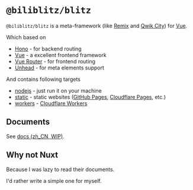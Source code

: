 # `@biliblitz/blitz`

`@biliblitz/blitz` is a meta-framework (like [Remix][remix] and [Qwik City][qwik]) for [Vue][vue].

Which based on

- [Hono][hono] - for backend routing
- [Vue][vue] - a excellent frontend framework
- [Vue Router][vue-router] - for frontend routing
- [Unhead][unhead] - for meta elements support

And contains following targets

- [nodejs][docs-nodejs] - just run it on your machine
- [static][docs-static] - static websites ([GitHub Pages][github-pages], [Cloudflare Pages][cloudflare-pages], etc.)
- [workers][docs-workers] - [Cloudflare Workers][cloudflare-workers]

## Documents

See [docs (zh_CN, WIP)][docs].

## Why not Nuxt

Because I was lazy to read their documents.

I'd rather write a simple one for myself.

[vue]: https://vuejs.org/
[hono]: https://hono.dev/
[docs]: ./docs/index.md
[qwik]: https://qwik.dev/
[remix]: https://remix.run/
[unhead]: https://unhead.unjs.io/
[vue-router]: https://router.vuejs.org/
[docs-nodejs]: ./docs/target/nodejs.md
[docs-static]: ./docs/target/static.md
[docs-workers]: ./docs/target/cloudflare-workers.md
[github-pages]: https://pages.github.com/
[cloudflare-pages]: https://pages.cloudflare.com/
[cloudflare-workers]: https://workers.cloudflare.com/
